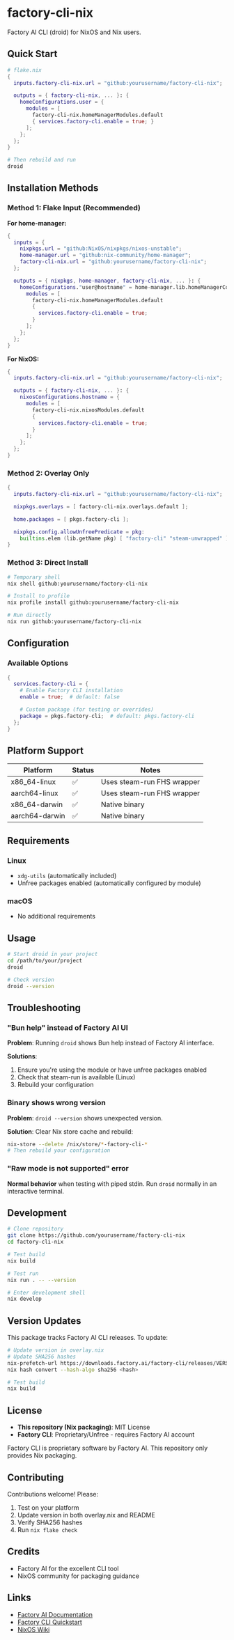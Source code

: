 # factory-cli-nix

Factory AI CLI (droid) for NixOS and Nix users.

## Quick Start

```nix
# flake.nix
{
  inputs.factory-cli-nix.url = "github:yourusername/factory-cli-nix";

  outputs = { factory-cli-nix, ... }: {
    homeConfigurations.user = {
      modules = [
        factory-cli-nix.homeManagerModules.default
        { services.factory-cli.enable = true; }
      ];
    };
  };
}
```

```bash
# Then rebuild and run
droid
```

## Installation Methods

### Method 1: Flake Input (Recommended)

**For home-manager:**
```nix
{
  inputs = {
    nixpkgs.url = "github:NixOS/nixpkgs/nixos-unstable";
    home-manager.url = "github:nix-community/home-manager";
    factory-cli-nix.url = "github:yourusername/factory-cli-nix";
  };

  outputs = { nixpkgs, home-manager, factory-cli-nix, ... }: {
    homeConfigurations."user@hostname" = home-manager.lib.homeManagerConfiguration {
      modules = [
        factory-cli-nix.homeManagerModules.default
        {
          services.factory-cli.enable = true;
        }
      ];
    };
  };
}
```

**For NixOS:**
```nix
{
  inputs.factory-cli-nix.url = "github:yourusername/factory-cli-nix";

  outputs = { factory-cli-nix, ... }: {
    nixosConfigurations.hostname = {
      modules = [
        factory-cli-nix.nixosModules.default
        {
          services.factory-cli.enable = true;
        }
      ];
    };
  };
}
```

### Method 2: Overlay Only

```nix
{
  inputs.factory-cli-nix.url = "github:yourusername/factory-cli-nix";

  nixpkgs.overlays = [ factory-cli-nix.overlays.default ];

  home.packages = [ pkgs.factory-cli ];

  nixpkgs.config.allowUnfreePredicate = pkg:
    builtins.elem (lib.getName pkg) [ "factory-cli" "steam-unwrapped" ];
}
```

### Method 3: Direct Install

```bash
# Temporary shell
nix shell github:yourusername/factory-cli-nix

# Install to profile
nix profile install github:yourusername/factory-cli-nix

# Run directly
nix run github:yourusername/factory-cli-nix
```

## Configuration

### Available Options

```nix
{
  services.factory-cli = {
    # Enable Factory CLI installation
    enable = true;  # default: false

    # Custom package (for testing or overrides)
    package = pkgs.factory-cli;  # default: pkgs.factory-cli
  };
}
```

## Platform Support

| Platform      | Status | Notes                          |
|---------------|--------|--------------------------------|
| x86_64-linux  | ✅     | Uses steam-run FHS wrapper     |
| aarch64-linux | ✅     | Uses steam-run FHS wrapper     |
| x86_64-darwin | ✅     | Native binary                  |
| aarch64-darwin| ✅     | Native binary                  |

## Requirements

### Linux
- `xdg-utils` (automatically included)
- Unfree packages enabled (automatically configured by module)

### macOS
- No additional requirements

## Usage

```bash
# Start droid in your project
cd /path/to/your/project
droid

# Check version
droid --version
```

## Troubleshooting

### "Bun help" instead of Factory AI UI

**Problem**: Running `droid` shows Bun help instead of Factory AI interface.

**Solutions**:
1. Ensure you're using the module or have unfree packages enabled
2. Check that steam-run is available (Linux)
3. Rebuild your configuration

### Binary shows wrong version

**Problem**: `droid --version` shows unexpected version.

**Solution**: Clear Nix store cache and rebuild:
```bash
nix-store --delete /nix/store/*-factory-cli-*
# Then rebuild your configuration
```

### "Raw mode is not supported" error

**Normal behavior** when testing with piped stdin. Run `droid` normally in an interactive terminal.

## Development

```bash
# Clone repository
git clone https://github.com/yourusername/factory-cli-nix
cd factory-cli-nix

# Test build
nix build

# Test run
nix run . -- --version

# Enter development shell
nix develop
```

## Version Updates

This package tracks Factory AI CLI releases. To update:

```bash
# Update version in overlay.nix
# Update SHA256 hashes
nix-prefetch-url https://downloads.factory.ai/factory-cli/releases/VERSION/PLATFORM/ARCH/droid
nix hash convert --hash-algo sha256 <hash>

# Test build
nix build
```

## License

- **This repository (Nix packaging)**: MIT License
- **Factory CLI**: Proprietary/Unfree - requires Factory AI account

Factory CLI is proprietary software by Factory AI. This repository only provides Nix packaging.

## Contributing

Contributions welcome! Please:
1. Test on your platform
2. Update version in both overlay.nix and README
3. Verify SHA256 hashes
4. Run `nix flake check`

## Credits

- Factory AI for the excellent CLI tool
- NixOS community for packaging guidance

## Links

- [Factory AI Documentation](https://docs.factory.ai/)
- [Factory CLI Quickstart](https://docs.factory.ai/cli/getting-started/quickstart)
- [NixOS Wiki](https://nixos.wiki/)
